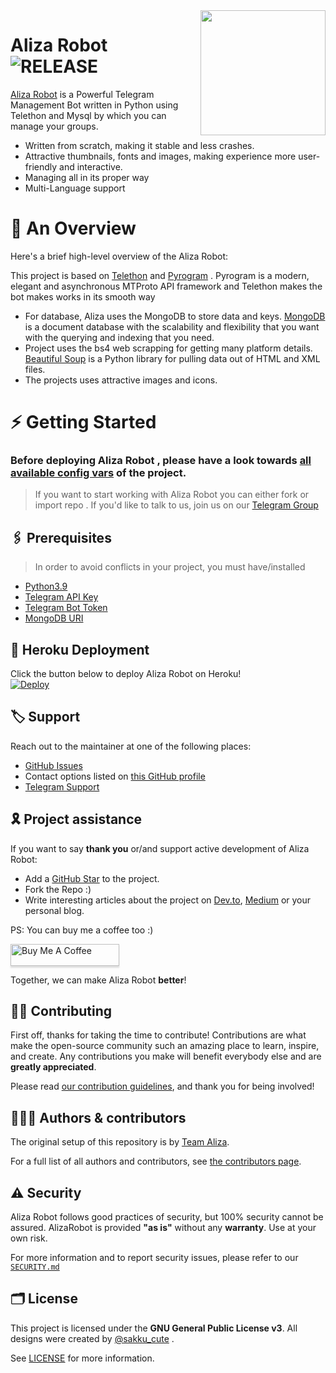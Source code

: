 <img src="https://telegra.ph/file/" align="right" width="200" height="200"/>

# Aliza Robot <img src="https://img.shields.io/github/v/release/deepaiimss/AlizaRobot?color=black&logo=github&logoColor=black&style=social" alt="RELEASE">

[Aliza Robot](https://github.com/deepaiimss/AlizaRobot) is a Powerful Telegram Management Bot written in Python using Telethon and Mysql by which you can manage your groups.

* Written from scratch, making it stable and less crashes.
* Attractive thumbnails, fonts and images,  making experience more user-friendly and interactive.
* Managing all in its proper way
* Multi-Language support


# 🔗 An Overview

Here's a brief high-level overview of the Aliza Robot:

This project is based on [Telethon](https://github.com/LonamiWebs/Telethon) and [Pyrogram](https://github.com/pyrogram) . Pyrogram is a modern, elegant and asynchronous MTProto API framework and Telethon makes the bot makes works in its smooth way

* For database, Aliza uses the MongoDB to store data and keys. [MongoDB](https://www.mongodb.com/) is a document database with the scalability and flexibility that you want with the querying and indexing that you need.
* Project uses the bs4 web scrapping for getting many platform details. [Beautiful Soup](https://www.crummy.com/software/BeautifulSoup/bs4/doc/) is a Python library for pulling data out of HTML and XML files.
* The projects uses attractive images and icons.


# ⚡️ Getting Started

### Before deploying Aliza Robot , please have a look towards [all available config vars](../config/README.md) of the project.

> If you want to start working with Aliza Robot you can either fork or import repo .
> If you'd like to talk to us, join us on our [Telegram Group](https://t.me/Aliza_support)


## 🖇 Prerequisites

> In order to avoid conflicts in your project, you must have/installed

- [Python3.9](https://www.python.org/downloads/release/python-390/)
- [Telegram API Key](https://my.telegram.org)
- [Telegram Bot Token](https://t.me/botfather)
- [MongoDB URI](https://www.mongodb.com/)



## 🚀 Heroku Deployment

Click the button below to deploy Aliza Robot on Heroku!  
[![Deploy](https://www.herokucdn.com/deploy/button.svg)](https://heroku.com/deploy)


## 🏷 Support

Reach out to the maintainer at one of the following places:

- [GitHub Issues](https://github.com/deepaiimss/AlizaRobot/issues/new?assignees=&labels=question&template=SUPPORT_QUESTION.md&title=support%3A+)
- Contact options listed on [this GitHub profile](https://github.com/deepaiimss)
- [Telegram Support](https://t.me/Aliza_support)

## 🎗 Project assistance

If you want to say **thank you** or/and support active development of Aliza Robot:

- Add a [GitHub Star](https://github.com/deepaiimss/AlizaRobot) to the project.
- Fork the Repo :)
- Write interesting articles about the project on [Dev.to](https://dev.to/), [Medium](https://medium.com/) or your personal blog.

PS: You can buy me a coffee too :)
<p><a href="https://www.buymeacoffee.com/deepaiims" target="_blank"><img src="https://www.buymeacoffee.com/assets/img/custom_images/orange_img.png" alt="Buy Me A Coffee" style="height: 35px !important;width: 174px !important;box-shadow: 0px 3px 2px 0px rgba(190, 190, 190, 0.5) !important;-webkit-box-shadow: 0px 3px 2px 0px rgba(190, 190, 190, 0.5) !important;" ></a></p>

Together, we can make Aliza Robot **better**!

## ✍🏻 Contributing

First off, thanks for taking the time to contribute! Contributions are what make the open-source community such an amazing place to learn, inspire, and create. Any contributions you make will benefit everybody else and are **greatly appreciated**.

Please read [our contribution guidelines](CONTRIBUTING.md), and thank you for being involved!

## 👨🏻‍💻 Authors & contributors

The original setup of this repository is by [Team Aliza](https://github.com/Team_Aliza).

For a full list of all authors and contributors, see [the contributors page](https://github.com/deepaiimss/AlizaRobot/contributors).

## ⚠️ Security

Aliza Robot follows good practices of security, but 100% security cannot be assured. AlizaRobot is provided **"as is"** without any **warranty**. Use at your own risk.

For more information and to report security issues, please refer to our [`SECURITY.md`](SECURITY.md)


## 🗂 License

This project is licensed under the **GNU General Public License v3**. All designs were created by [@sakku_cute](https://github.com/deepaiimss) .

See [LICENSE](../LICENSE) for more information.




